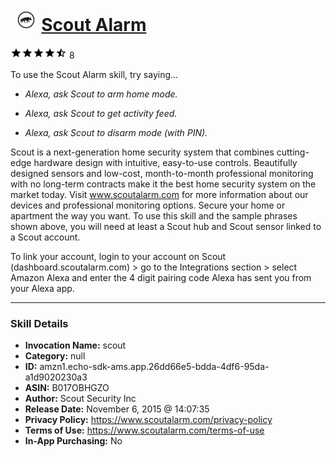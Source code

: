 # &nbsp;<img src="skill_icon" alt="Scout Alarm icon" width="36"> [Scout Alarm](http://alexa.amazon.com/#skills/amzn1.echo-sdk-ams.app.26dd66e5-bdda-4df6-95da-a1d9020230a3)
![4.3 stars](../../images/ic_star_black_18dp_1x.png)![4.3 stars](../../images/ic_star_black_18dp_1x.png)![4.3 stars](../../images/ic_star_black_18dp_1x.png)![4.3 stars](../../images/ic_star_black_18dp_1x.png)![4.3 stars](../../images/ic_star_half_black_18dp_1x.png) 8

To use the Scout Alarm skill, try saying...

* *Alexa, ask Scout to arm home mode.*

* *Alexa, ask Scout to get activity feed.*

* *Alexa, ask Scout to disarm mode (with PIN).*

Scout is a next-generation home security system that combines cutting-edge hardware design with intuitive, easy-to-use controls. Beautifully designed sensors and low-cost, month-to-month professional monitoring with no long-term contracts make it the best home security system on the market today. Visit www.scoutalarm.com for more information about our devices and professional monitoring options. Secure your home or apartment the way you want. To use this skill and the sample phrases shown above, you will need at least a Scout hub and Scout sensor linked to a Scout account.


To link your account, login to your account on Scout (dashboard.scoutalarm.com) > go to the Integrations section > select Amazon Alexa and enter the 4 digit pairing code Alexa has sent you from your Alexa app.

***

### Skill Details

* **Invocation Name:** scout
* **Category:** null
* **ID:** amzn1.echo-sdk-ams.app.26dd66e5-bdda-4df6-95da-a1d9020230a3
* **ASIN:** B017OBHGZO
* **Author:** Scout Security Inc
* **Release Date:** November 6, 2015 @ 14:07:35
* **Privacy Policy:** https://www.scoutalarm.com/privacy-policy
* **Terms of Use:** https://www.scoutalarm.com/terms-of-use
* **In-App Purchasing:** No
